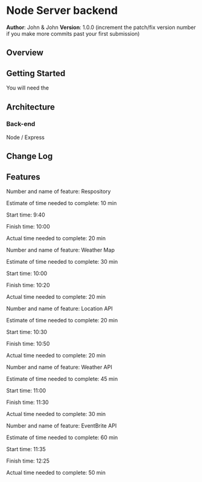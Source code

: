 # Node Server backend

**Author**: John & John
**Version**: 1.0.0 (increment the patch/fix version number if you make more commits past your first submission)

## Overview
<!-- Provide a high level overview of what this application is and why you are building it, beyond the fact that it's an assignment for this class. (i.e. What's your problem domain?) -->

## Getting Started
<!-- What are the steps that a user must take in order to build this app on their own machine and get it running? -->
You will need the 

## Architecture
<!-- Provide a detailed description of the application design. What technologies (languages, libraries, etc) you're using, and any other relevant design information. -->

### Back-end
Node / Express

## Change Log
<!-- Use this area to document the iterative changes made to your application as each feature is successfully implemented. Use time stamps. Here's an examples:

01-01-2001 4:59pm - Application now has a fully-functional express server, with a GET route for the location resource.

## Credits and Collaborations
<!-- Give credit (and a link) to other people or resources that helped you build this application. -->

## Features

Number and name of feature: Respository

Estimate of time needed to complete: 10 min

Start time: 9:40

Finish time: 10:00

Actual time needed to complete: 20 min

Number and name of feature: Weather Map

Estimate of time needed to complete: 30 min

Start time: 10:00

Finish time: 10:20

Actual time needed to complete: 20 min

Number and name of feature: Location API

Estimate of time needed to complete: 20 min

Start time: 10:30

Finish time: 10:50

Actual time needed to complete: 20 min

Number and name of feature: Weather API

Estimate of time needed to complete: 45 min

Start time: 11:00

Finish time: 11:30

Actual time needed to complete: 30 min

Number and name of feature: EventBrite API

Estimate of time needed to complete: 60 min

Start time: 11:35

Finish time: 12:25

Actual time needed to complete: 50 min